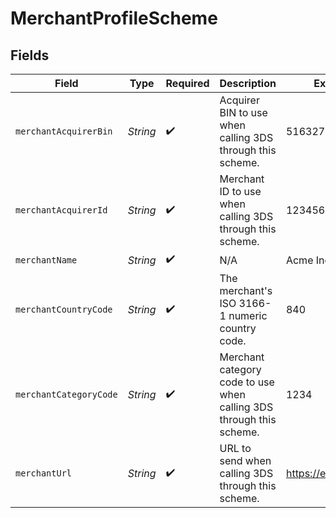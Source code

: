 # MerchantProfileScheme


## Fields

| Field                                                               | Type                                                                | Required                                                            | Description                                                         | Example                                                             |
| ------------------------------------------------------------------- | ------------------------------------------------------------------- | ------------------------------------------------------------------- | ------------------------------------------------------------------- | ------------------------------------------------------------------- |
| `merchantAcquirerBin`                                               | *String*                                                            | :heavy_check_mark:                                                  | Acquirer BIN to use when calling 3DS through this scheme.           | 516327                                                              |
| `merchantAcquirerId`                                                | *String*                                                            | :heavy_check_mark:                                                  | Merchant ID to use when calling 3DS through this scheme.            | 123456789012345                                                     |
| `merchantName`                                                      | *String*                                                            | :heavy_check_mark:                                                  | N/A                                                                 | Acme Inc.                                                           |
| `merchantCountryCode`                                               | *String*                                                            | :heavy_check_mark:                                                  | The merchant's ISO 3166-1 numeric country code.                     | 840                                                                 |
| `merchantCategoryCode`                                              | *String*                                                            | :heavy_check_mark:                                                  | Merchant category code to use when calling 3DS through this scheme. | 1234                                                                |
| `merchantUrl`                                                       | *String*                                                            | :heavy_check_mark:                                                  | URL to send when calling 3DS through this scheme.                   | https://example.com                                                 |